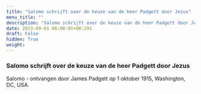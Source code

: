 ```yaml
---
title: "Salomo schrijft over de keuze van de heer Padgett door Jezus"
menu_title: ""
description: "Salomo schrijft over de keuze van de heer Padgett door Jezus"
date: 2023-09-01 06:00:01+00:291
draft: False
hidden: True
weight:
---
```

### Salomo schrijft over de keuze van de heer Padgett door Jezus

Salomo - ontvangen door James Padgett op 1 oktober 1915, Washington, DC, USA.
